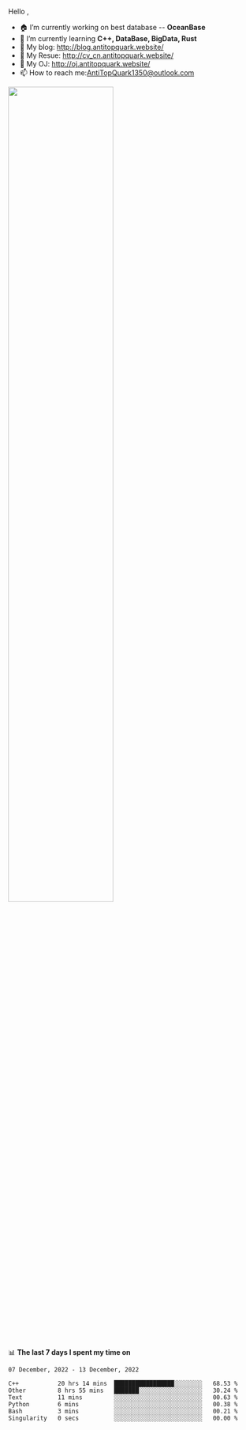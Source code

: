 
Hello , 

- 🏠 I’m currently working on best database -- **OceanBase**
- 🌱 I’m currently learning **C++, DataBase, BigData, Rust**
- 🔭 My blog:   http://blog.antitopquark.website/ 
- 👦 My Resue:  http://cv_cn.antitopquark.website/
- 🚉 My OJ:     http://oj.antitopquark.website/
- 📫 How to reach me:AntiTopQuark1350@outlook.com


<img width="65%" src="https://github-readme-stats.vercel.app/api?username=AntiTopQuark&show_icons=true&count_private=true&hide=prs&theme=default_repocard">


📊 **The last 7 days I spent my time on** 

<!--START_SECTION:waka-->
```text
07 December, 2022 - 13 December, 2022

C++           20 hrs 14 mins  █████████████████░░░░░░░░   68.53 % 
Other         8 hrs 55 mins   ███████░░░░░░░░░░░░░░░░░░   30.24 % 
Text          11 mins         ░░░░░░░░░░░░░░░░░░░░░░░░░   00.63 % 
Python        6 mins          ░░░░░░░░░░░░░░░░░░░░░░░░░   00.38 % 
Bash          3 mins          ░░░░░░░░░░░░░░░░░░░░░░░░░   00.21 % 
Singularity   0 secs          ░░░░░░░░░░░░░░░░░░░░░░░░░   00.00 %
```
<!--END_SECTION:waka-->


